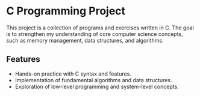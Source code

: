 # C Programming Project

This project is a collection of programs and exercises written in C. The goal is to strengthen my understanding of core computer science concepts, such as memory management, data structures, and algorithms. 

## Features
- Hands-on practice with C syntax and features.
- Implementation of fundamental algorithms and data structures.
- Exploration of low-level programming and system-level concepts.
